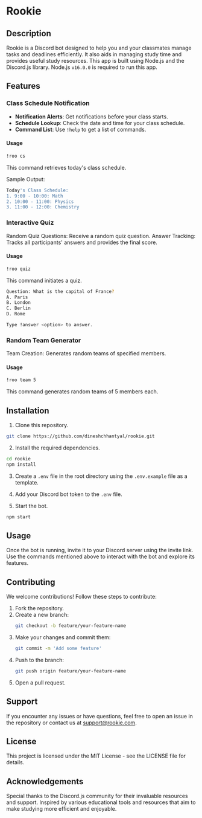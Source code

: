 # Rookie

## Description

Rookie is a Discord bot designed to help you and your classmates manage tasks and deadlines efficiently. It also aids in managing study time and provides useful study resources. This app is built using Node.js and the Discord.js library. Node.js `v16.0.0` is required to run this app.

## Features

### Class Schedule Notification

- **Notification Alerts**: Get notifications before your class starts.
- **Schedule Lookup**: Check the date and time for your class schedule.
- **Command List**: Use `!help` to get a list of commands.

#### Usage

```bash
!roo cs
```

This command retrieves today's class schedule.

Sample Output:

```bash
Today's Class Schedule:
1. 9:00 - 10:00: Math
2. 10:00 - 11:00: Physics
3. 11:00 - 12:00: Chemistry
```

### Interactive Quiz

Random Quiz Questions: Receive a random quiz question.
Answer Tracking: Tracks all participants' answers and provides the final score.

#### Usage

```bash
!roo quiz
```

This command initiates a quiz.

```bash
Question: What is the capital of France?
A. Paris
B. London
C. Berlin
D. Rome

Type !answer <option> to answer.
```

### Random Team Generator

Team Creation: Generates random teams of specified members.

#### Usage

```bash
!roo team 5
```

This command generates random teams of 5 members each.

## Installation

1. Clone this repository.

```bash
git clone https://github.com/dineshchhantyal/rookie.git
```

2. Install the required dependencies.

```bash
cd rookie
npm install
```

3. Create a `.env` file in the root directory using the `.env.example` file as a template.

4. Add your Discord bot token to the `.env` file.
5. Start the bot.

```bash
npm start
```

## Usage

Once the bot is running, invite it to your Discord server using the invite link. Use the commands mentioned above to interact with the bot and explore its features.

## Contributing

We welcome contributions! Follow these steps to contribute:

1. Fork the repository.
2. Create a new branch:
   ```bash
   git checkout -b feature/your-feature-name
   ```
3. Make your changes and commit them:
   ```bash
   git commit -m 'Add some feature'
   ```
4. Push to the branch:
   ```bash
   git push origin feature/your-feature-name
   ```
5. Open a pull request.

## Support

If you encounter any issues or have questions, feel free to open an issue in the repository or contact us at support@rookie.com.

## License

This project is licensed under the MIT License - see the LICENSE file for details.

## Acknowledgements

Special thanks to the Discord.js community for their invaluable resources and support.
Inspired by various educational tools and resources that aim to make studying more efficient and enjoyable.
